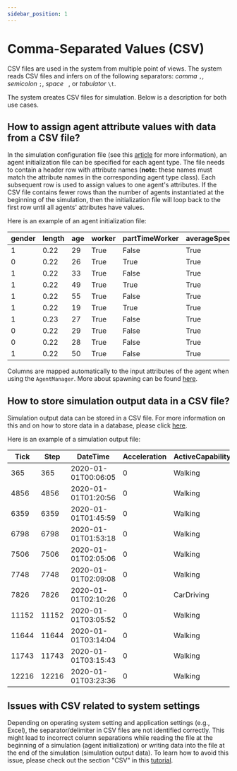 ```yaml
---
sidebar_position: 1
---
```


# Comma-Separated Values (CSV)

CSV files are used in the system from multiple point of views. The system reads CSV files and infers on of the following separators: _comma_ `,`, _semicolon_ `;`, _space_ ` `, or _tabulator_ `\t`. 

The system creates CSV files for simulation. Below is a description for both use cases.

## How to assign agent attribute values with data from a CSV file?

In the simulation configuration file (see this [article](../configuration/agent_config.md) for more information), an agent initialization file can be specified for each agent type. The file needs to contain a header row with attribute names (**note:** these names must match the attribute names in the corresponding agent type class). Each subsequent row is used to assign values to one agent's attributes. If the CSV file contains fewer rows than the number of agents instantiated at the beginning of the simulation, then the initialization file will loop back to the first row until all agents' attributes have values.

Here is an example of an agent initialization file:

|gender|length|age|worker|partTimeWorker|averageSpeed|speed|position|height|width|mass|
|------|------|---|------|--------------|------------|-----|--------|------|-----|----|
|1|0.22|29|True|False|True|0||1.7|0.46|65|
|0|0.22|26|True|True|True|0||1.72|0.46|75.35|
|1|0.22|33|True|False|True|0||1.71|0.46|66.94|
|1|0.22|49|True|True|True|0||1.71|0.46|62.51|
|1|0.22|55|True|False|True|0||1.72|0.46|71.06|
|1|0.22|19|True|True|True|0||1.71|0.46|69.06|
|1|0.23|27|True|False|True|0||1.75|0.47|62.04|
|0|0.22|29|True|False|True|0||1.72|0.46|89|
|0|0.22|28|True|False|True|0||1.72|0.46|94.97|
|1|0.22|50|True|False|True|0||1.7|0.46|71.41|


Columns are mapped automatically to the input attributes of the agent when using the `AgentManager`. More about spawning can be found [here](../development/spawning.md).

## How to store simulation output data in a CSV file?

Simulation output data can be stored in a CSV file. For more information on this and on how to store data in a database, please click [here](../configuration/sim_output_formats.md).

Here is an example of a simulation output file:

|Tick|Step|DateTime|Acceleration|ActiveCapability|ActualTravelTime|Bearing|CurrentlyCarDriving|DistanceStartGoal|ExpectedTravelTime|Gender|GoalX|GoalY|
|----|----|--------|------------|----------------|----------------|-------|-------------------|-----------------|------------------|------|-----|-----|
|365|365|2020-01-01T00:06:05|0|Walking|363|69.97634115090324|False|539.1496372361638|362|Female|9.9507224|53.5449285|
|4856|4856|2020-01-01T01:20:56|0|Walking|417|0|False|447.5835438681768|418|Male|9.9503878|53.5444032|
|6359|6359|2020-01-01T01:45:59|0|Walking|539|246.87714679703578|False|796.4590189678215|482|Male|9.9443762|53.5506118|
|6798|6798|2020-01-01T01:53:18|0|Walking|298|0|False|715.490939532274|331|Female|9.9430225|53.5518429|
|7506|7506|2020-01-01T02:05:06|0|Walking|84|0|False|63.42180081824236|85|Male|9.9427109|53.5518512|
|7748|7748|2020-01-01T02:09:08|0|Walking|208|0|False|227.9140326289338|209|Female|9.9454153|53.5468596|
|7826|7826|2020-01-01T02:10:26|0|CarDriving|208|0|False|497.89803147717004|206|Male|9.9479601|53.5535065|
|11152|11152|2020-01-01T03:05:52|0|Walking|578|356.9962451289335|False|254.03827739817234|595|Male|9.9376733|53.5440066|
|11644|11644|2020-01-01T03:14:04|0|Walking|6|135.22416886964015|False|5.3213083928973735|7|Male|9.9517046|53.5605164|
|11743|11743|2020-01-01T03:15:43|0|Walking|12|0|False|15.266971536423336|13|Female|9.9438129|53.5508932|
|12216|12216|2020-01-01T03:23:36|0|Walking|785|263.5532996107888|False|564.1441930826505|792|Female|9.9347918|53.5475968|

## Issues with CSV related to system settings

Depending on operating system setting and application settings (e.g., Excel), the separator/delimiter in CSV files are not identified correctly. This might lead to incorrect column separations while reading the file at the beginning of a simulation (agent initialization) or writing data into the file at the end of the simulation (simulation output data). To learn how to avoid this issue, please check out the section "CSV" in this [tutorial](../development/known-problems.md#csv).

